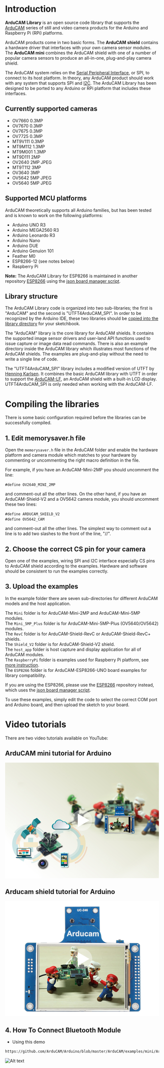 # Introduction
**ArduCAM Library** is an open source code library that supports the [ArduCAM](http://www.arducam.com/) series of still and video camera products for the Arduino and Raspberry Pi (RPi) platforms.

ArduCAM products come in two basic forms. The **ArduCAM shield** contains a hardware driver that interfaces with your own camera sensor modules. The **ArduCAM mini** combines the ArduCAM shield with one of a number of popular camera sensors to produce an all-in-one, plug-and-play camera shield.

The ArduCAM system relies on the [Serial Peripheral Interface](https://en.wikipedia.org/wiki/Serial_Peripheral_Interface), or SPI, to connect to its host platform. In theory, any ArduCAM product should work with any system that supports SPI and [I2C](https://en.wikipedia.org/wiki/I%C2%B2C). The ArduCAM Library has been designed to be ported to any Arduino or RPi platform that includes these interfaces.

## Currently supported cameras
-	OV7660		0.3MP
-	OV7670		0.3MP
-	OV7675		0.3MP
-	OV7725		0.3MP
-	MT9V111		0.3MP
-	MT9M112		1.3MP	
-	MT9M001		1.3MP 	
-	MT9D111		2MP
-	OV2640		2MP	JPEG
-	MT9T112		3MP
-	OV3640		3MP
-	OV5642		5MP	JPEG
-	OV5640		5MP JPEG

## Supported MCU platforms
ArduCAM theoretically supports all Arduino families, but has been tested and is known to work on the following platforms:

-	Arduino UNO R3
-	Arduino MEGA2560 R3
-	Arduino Leonardo R3
-	Arduino Nano
-	Arduino DUE
-	Arduino Genuion 101
-	Feather M0
-	ESP8266-12 (see notes below)
-	Raspberry Pi

**Note:** The ArduCAM Library for ESP8266 is maintained in another repository [ESP8266](https://github.com/ArduCAM/ArduCAM_ESP8266_UNO) using the [json board manager script](http://www.arducam.com/downloads/ESP8266_UNO/package_ArduCAM_index.json).

## Library structure
The ArduCAM Library code is organized into two sub-libraries; the first is "ArduCAM" and the second is "UTFT4ArduCAM_SPI". In order to be recognized by the Arduino IDE, these two libraries should be [copied into the library directory](https://www.arduino.cc/en/Guide/Libraries) for your sketchbook.

The "ArduCAM" library is the core library for ArduCAM shields. It contains the supported image sensor drivers and user-land API functions used to issue capture or image data read commands. There is also an example directory inside the ArduCAM library which illustrates most functions of the ArduCAM shields. The examples are plug-and-play without the need to write a single line of code.

The "UTFT4ArduCAM\_SPI" library includes a modified version of UTFT by [Henning Karlsen](http://www.henningkarlsen.com/electronics). It combines the basic ArduCAM library with UTFT in order to support the [ArduCAM-LF](https://www.robotshop.com/ca/en/arducam-lf-revc-camera-module-32-lcd-arduino.html), an ArduCAM shield with a built-in LCD display. UTFT4ArduCAM\_SPI is only needed when working with the ArduCAM-LF.

# Compiling the libraries
There is some basic configuration required before the libraries can be successfully compiled.

## 1. Edit memorysaver.h file
Open the `memorysaver.h` file in the ArduCAM folder and enable the hardware platform and camera module which matches to your hardware by commenting or uncommenting the right macro definition in the file.

For example, if you have an ArduCAM-Mini-2MP you 
should uncomment the line:

`#define OV2640_MINI_2MP`

and comment-out all the other lines. On the other hand, if you have an ArduCAM-Shield-V2 and a OV5642 camera module, you should uncomment these two lines:

`#define ARDUCAM_SHIELD_V2`  
`#define OV5642_CAM`

and comment-out all the other lines. The simplest way to comment out a line is to add two slashes to the front of the line, "//".

## 2. Choose the correct CS pin for your camera
Open one of the examples, wiring SPI and I2C interface especially CS pins to ArduCAM shield according to the examples.
Hardware and software should be consistent to run the examples correctly.

## 3. Upload the examples
In the example folder there are seven sub-directories for different ArduCAM models and the host application.

The `Mini` folder is for ArduCAM-Mini-2MP and ArduCAM-Mini-5MP modules.  
The `Mini_5MP_Plus` folder is for ArduCAM-Mini-5MP-Plus (OV5640/OV5642) modules.  
The `RevC` folder is for ArduCAM-Shield-RevC or ArduCAM-Shield-RevC+ shields.  
The `Shield_V2` folder is for ArduCAM-Shield-V2 shield.  
The `host_app` folder is host capture and display application for all of ArduCAM modules.  
The `RaspberryPi` folder is examples used for Raspberry Pi platform, see [more instruction](https://github.com/ArduCAM/Arduino/tree/master/ArduCAM/examples/RaspberryPi).  
The `ESP8266` folder is for ArduCAM-ESP8266-UNO board examples for library compatibility.

If you are using the ESP8266, please use the  [ESP8266](https://github.com/ArduCAM/ArduCAM_ESP8266_UNO) repository instead, which uses the [json board manager script](http://www.arducam.com/downloads/ESP8266_UNO/package_ArduCAM_index.json).

To use these examples, simply edit the code to select the correct COM port and Arduino board, and then upload the sketch to your board.

# Video tutorials
There are two video tutorials available on YouTube:

## ArduCAM mini tutorial for Arduino
[![IMAGE ALT TEXT](https://github.com/UCTRONICS/pic/blob/master/Arducam_MINI_Camera.jpeg)](https://youtu.be/hybQpjwJ4aA "Arducam MINI Camera Demo Tutorial for Arduino")

## Arducam shield tutorial for Arduino
[![IMAGE ALT TEXT](https://github.com/UCTRONICS/pic/blob/master/Arducam_Shield_V2_Camera.jpeg)](https://youtu.be/XMik38TNqGk "Arducam MINI Camera Demo Tutorial for Arduino")

## 4. How To Connect Bluetooth Module
- Using this demo 
```Bash
https://github.com/ArduCAM/Arduino/blob/master/ArduCAM/examples/mini/ArduCAM_Mini_Video_Streaming_Bluetooth/ArduCAM_Mini_Video_Streaming_Bluetooth.ino
```
 ![Alt text](https://github.com/ArduCAM/Arduino/blob/master/data/Arducam_Mini_VideoStreaming_BlueTooth.png)



